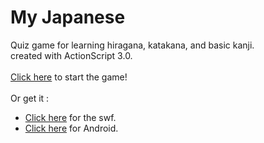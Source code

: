 # My Japanese
Quiz game for learning hiragana, katakana, and basic kanji.<br />
created with ActionScript 3.0.<br />
<br />
<a href="http://salsanads.github.io/orion-game" target="_blank">Click here</a> to start the game!<br />
<br />
Or get it :<br />
- <a href="http://www.mediafire.com/download/j9o0h6ljt7f8l1u/My+Japanese.swf" target="_blank">Click here</a> for the swf.<br />
- <a href="http://www.mediafire.com/download/6crb3jwe12biuu8/my_japanese_v1.0.1.apk" target="_blank">Click here</a> for Android.<br />